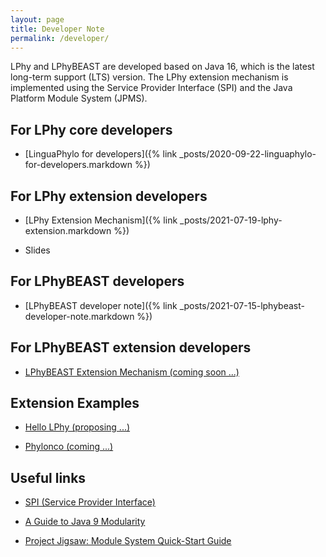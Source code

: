 ```yaml
---
layout: page
title: Developer Note
permalink: /developer/
---
```


LPhy and LPhyBEAST are developed based on Java 16,
which is the latest long-term support (LTS) version.
The LPhy extension mechanism is implemented using
the Service Provider Interface (SPI) and the Java Platform Module System (JPMS). 


## For LPhy core developers

* [LinguaPhylo for developers]({% link _posts/2020-09-22-linguaphylo-for-developers.markdown %})


## For LPhy extension developers

* [LPhy Extension Mechanism]({% link _posts/2021-07-19-lphy-extension.markdown %})

* Slides

 
## For LPhyBEAST developers

* [LPhyBEAST developer note]({% link _posts/2021-07-15-lphybeast-developer-note.markdown %})


## For LPhyBEAST extension developers

* [LPhyBEAST Extension Mechanism (coming soon ...)]()


## Extension Examples

* [Hello LPhy (proposing ...)](https://github.com/LinguaPhylo/HelloLPhy)

* [Phylonco (coming ...)]()


## Useful links

[//]: # (https://www.infoq.com/articles/java11-aware-service-module/)
* [SPI (Service Provider Interface)](https://www.baeldung.com/java-spi)

[//]: # (https://openjdk.java.net/jeps/261)
* [A Guide to Java 9 Modularity](https://www.baeldung.com/java-9-modularity)

* [Project Jigsaw: Module System Quick-Start Guide](https://openjdk.java.net/projects/jigsaw/quick-start)

